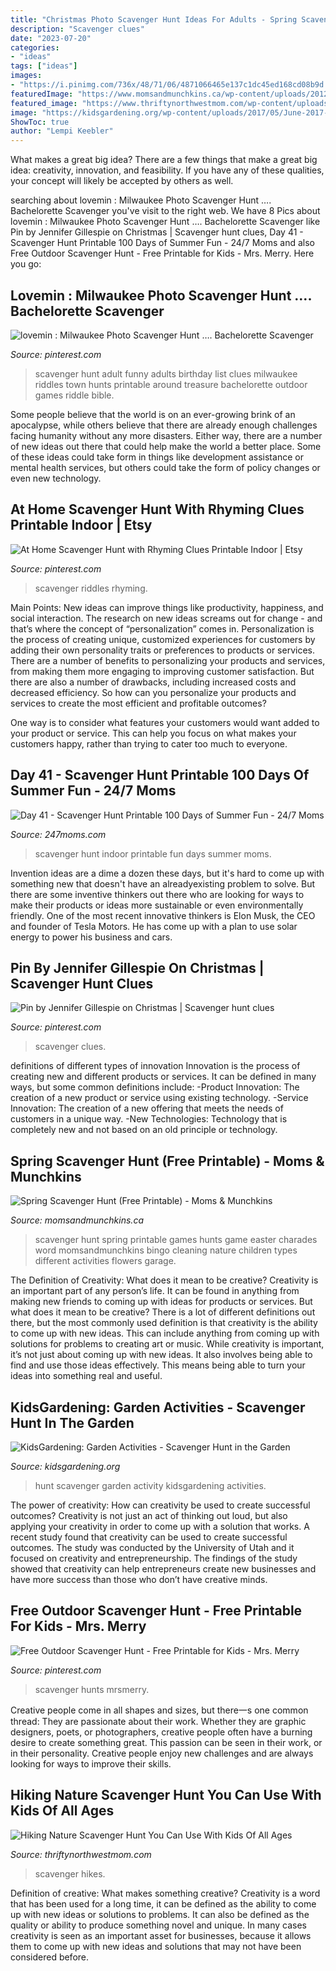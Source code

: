 ```yaml
---
title: "Christmas Photo Scavenger Hunt Ideas For Adults - Spring Scavenger Hunt (free Printable)"
description: "Scavenger clues"
date: "2023-07-20"
categories:
- "ideas"
tags: ["ideas"]
images:
- "https://i.pinimg.com/736x/48/71/06/4871066465e137c1dc45ed168cd08b9d.jpg"
featuredImage: "https://www.momsandmunchkins.ca/wp-content/uploads/2012/03/spring-scavenger-hunt.png"
featured_image: "https://www.thriftynorthwestmom.com/wp-content/uploads/2020/07/Free-Printable-Hiking-Scavenger-Hunt-for-Older-Kids.jpg"
image: "https://kidsgardening.org/wp-content/uploads/2017/05/June-2017-activity-scavenger-hunt.png"
ShowToc: true
author: "Lempi Keebler"
---
```



What makes a great big idea?
There are a few things that make a great big idea: creativity, innovation, and feasibility. If you have any of these qualities, your concept will likely be accepted by others as well.

	

		
searching about lovemin : Milwaukee Photo Scavenger Hunt …. Bachelorette Scavenger you've visit to the right web. We have 8 Pics about lovemin : Milwaukee Photo Scavenger Hunt …. Bachelorette Scavenger like Pin by Jennifer Gillespie on Christmas | Scavenger hunt clues, Day 41 - Scavenger Hunt Printable 100 Days of Summer Fun - 24/7 Moms and also Free Outdoor Scavenger Hunt - Free Printable for Kids - Mrs. Merry. Here you go:
		
    
## Lovemin : Milwaukee Photo Scavenger Hunt …. Bachelorette Scavenger

<img loading=lazy src="https://i.pinimg.com/736x/ae/00/88/ae0088df1d138e4adbe0a7ae3601ec4c.jpg" onerror="this.onerror=null;this.src='https://tse1.mm.bing.net/th?id=OIP.tOXdxJLLLTiRunzAPYLfygHaJl&amp;pid=15.1';" alt="lovemin : Milwaukee Photo Scavenger Hunt …. Bachelorette Scavenger">

_Source: pinterest.com_

>scavenger hunt adult funny adults birthday list clues milwaukee riddles town hunts printable around treasure bachelorette outdoor games riddle bible. 

	

Some people believe that the world is on an ever-growing brink of an apocalypse, while others believe that there are already enough challenges facing humanity without any more disasters. Either way, there are a number of new ideas out there that could help make the world a better place. Some of these ideas could take form in things like development assistance or mental health services, but others could take the form of policy changes or even new technology.

    
## At Home Scavenger Hunt With Rhyming Clues Printable Indoor | Etsy

<img loading=lazy src="https://i.pinimg.com/736x/48/71/06/4871066465e137c1dc45ed168cd08b9d.jpg" onerror="this.onerror=null;this.src='https://tse1.mm.bing.net/th?id=OIP.6R2ra1vhFpSSsxZnUG44VwHaLH&amp;pid=15.1';" alt="At Home Scavenger Hunt with Rhyming Clues Printable Indoor | Etsy">

_Source: pinterest.com_

>scavenger riddles rhyming. 

	

Main Points: New ideas can improve things like productivity, happiness, and social interaction.
The research on new ideas screams out for change - and that’s where the concept of “personalization” comes in. Personalization is the process of creating unique, customized experiences for customers by adding their own personality traits or preferences to products or services.
There are a number of benefits to personalizing your products and services, from making them more engaging to improving customer satisfaction. But there are also a number of drawbacks, including increased costs and decreased efficiency. So how can you personalize your products and services to create the most efficient and profitable outcomes?

One way is to consider what features your customers would want added to your product or service. This can help you focus on what makes your customers happy, rather than trying to cater too much to everyone.

    
## Day 41 - Scavenger Hunt Printable 100 Days Of Summer Fun - 24/7 Moms

<img loading=lazy src="https://assets-247moms.sfo2.cdn.digitaloceanspaces.com/2020/06/681111_Indoor-Scavenger-Hunt1A_033020.png" onerror="this.onerror=null;this.src='https://tse2.mm.bing.net/th?id=OIP.kWihKpnBY09ckYiXRVGfagHaJl&amp;pid=15.1';" alt="Day 41 - Scavenger Hunt Printable 100 Days of Summer Fun - 24/7 Moms">

_Source: 247moms.com_

>scavenger hunt indoor printable fun days summer moms. 

	

Invention ideas are a dime a dozen these days, but it's hard to come up with something new that doesn't have an alreadyexisting problem to solve. But there are some inventive thinkers out there who are looking for ways to make their products or ideas more sustainable or even environmentally friendly. One of the most recent innovative thinkers is Elon Musk, the CEO and founder of Tesla Motors. He has come up with a plan to use solar energy to power his business and cars.

    
## Pin By Jennifer Gillespie On Christmas | Scavenger Hunt Clues

<img loading=lazy src="https://i.pinimg.com/736x/54/22/1e/54221e6e11c1862418b4c075b19ee6d5.jpg" onerror="this.onerror=null;this.src='https://tse2.mm.bing.net/th?id=OIP.8HC-FWzIzeXxWgGRomy6YwHaK8&amp;pid=15.1';" alt="Pin by Jennifer Gillespie on Christmas | Scavenger hunt clues">

_Source: pinterest.com_

>scavenger clues. 

	

definitions of different types of innovation
Innovation is the process of creating new and different products or services. It can be defined in many ways, but some common definitions include: 
-Product Innovation: The creation of a new product or service using existing technology.
-Service Innovation: The creation of a new offering that meets the needs of customers in a unique way.
-New Technologies: Technology that is completely new and not based on an old principle or technology.

    
## Spring Scavenger Hunt (Free Printable) - Moms &amp; Munchkins

<img loading=lazy src="https://www.momsandmunchkins.ca/wp-content/uploads/2012/03/spring-scavenger-hunt.png" onerror="this.onerror=null;this.src='https://tse4.mm.bing.net/th?id=OIP.UOY-sJofv9Z8U36RYImFUgAAAA&amp;pid=15.1';" alt="Spring Scavenger Hunt (Free Printable) - Moms &amp; Munchkins">

_Source: momsandmunchkins.ca_

>scavenger hunt spring printable games hunts game easter charades word momsandmunchkins bingo cleaning nature children types different activities flowers garage. 

	

The Definition of Creativity: What does it mean to be creative?
Creativity is an important part of any person’s life. It can be found in anything from making new friends to coming up with ideas for products or services. But what does it mean to be creative? There is a lot of different definitions out there, but the most commonly used definition is that creativity is the ability to come up with new ideas. This can include anything from coming up with solutions for problems to creating art or music. While creativity is important, it’s not just about coming up with new ideas. It also involves being able to find and use those ideas effectively. This means being able to turn your ideas into something real and useful.

    
## KidsGardening: Garden Activities - Scavenger Hunt In The Garden

<img loading=lazy src="https://kidsgardening.org/wp-content/uploads/2017/05/June-2017-activity-scavenger-hunt.png" onerror="this.onerror=null;this.src='https://tse3.mm.bing.net/th?id=OIP.fx11a-mpE9Wew8lZDvLtEgHaHa&amp;pid=15.1';" alt="KidsGardening: Garden Activities - Scavenger Hunt in the Garden">

_Source: kidsgardening.org_

>hunt scavenger garden activity kidsgardening activities. 

	

The power of creativity: How can creativity be used to create successful outcomes?
Creativity is not just an act of thinking out loud, but also applying your creativity in order to come up with a solution that works. A recent study found that creativity can be used to create successful outcomes. The study was conducted by the University of Utah and it focused on creativity and entrepreneurship. The findings of the study showed that creativity can help entrepreneurs create new businesses and have more success than those who don’t have creative minds.

    
## Free Outdoor Scavenger Hunt - Free Printable For Kids - Mrs. Merry

<img loading=lazy src="https://i.pinimg.com/736x/76/1c/48/761c48cb1df292e2fa9785e38eb0b22d.jpg" onerror="this.onerror=null;this.src='https://tse2.mm.bing.net/th?id=OIP.beWym2dzhMz9rqPepLzj-QHaLH&amp;pid=15.1';" alt="Free Outdoor Scavenger Hunt - Free Printable for Kids - Mrs. Merry">

_Source: pinterest.com_

>scavenger hunts mrsmerry. 

	

Creative people come in all shapes and sizes, but there一s one common thread: They are passionate about their work. Whether they are graphic designers, poets, or photographers, creative people often have a burning desire to create something great. This passion can be seen in their work, or in their personality. Creative people enjoy new challenges and are always looking for ways to improve their skills.

    
## Hiking Nature Scavenger Hunt You Can Use With Kids Of All Ages

<img loading=lazy src="https://www.thriftynorthwestmom.com/wp-content/uploads/2020/07/Free-Printable-Hiking-Scavenger-Hunt-for-Older-Kids.jpg" onerror="this.onerror=null;this.src='https://tse4.mm.bing.net/th?id=OIP.e789DViZQ0Au2qvLmLW5SAHaJ4&amp;pid=15.1';" alt="Hiking Nature Scavenger Hunt You Can Use With Kids Of All Ages">

_Source: thriftynorthwestmom.com_

>scavenger hikes. 

	

Definition of creative: What makes something creative?
Creativity is a word that has been used for a long time, it can be defined as the ability to come up with new ideas or solutions to problems. It can also be defined as the quality or ability to produce something novel and unique. In many cases creativity is seen as an important asset for businesses, because it allows them to come up with new ideas and solutions that may not have been considered before.

